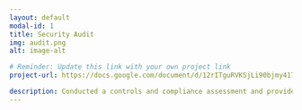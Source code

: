 ```yaml
---
layout: default
modal-id: 1
title: Security Audit
img: audit.png
alt: image-alt

# Reminder: Update this link with your own project link
project-url: https://docs.google.com/document/d/12rITguRVKSjLi90bjmy417-VhodoXf5GB0t8oW2HAxc/edit?usp=sharing

description: Conducted a controls and compliance assessment and provided recommendations to company stakeholders to mitigate risks and avoid fines based on best practices for NIST CSF, PCI DSS, GDPR, SOC 1 & SOC 2.
---
```

